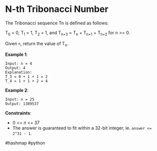 # N-th Tribonacci Number

The Tribonacci sequence Tn is defined as follows: 

T<sub>0</sub> = 0, T<sub>1</sub> = 1, T<sub>2</sub> = 1, and T<sub>n+3</sub> = T<sub>n</sub> + T<sub>n+1</sub> + T<sub>n+2</sub> for n >= 0.

Given `n`, return the value of T<sub>n</sub>.

**Example 1**:

```
Input: n = 4
Output: 4
Explanation:
T_3 = 0 + 1 + 1 = 2
T_4 = 1 + 1 + 2 = 4
```

**Example 2**:


```
Input: n = 25
Output: 1389537
``` 

**Constraints**:

* 0 <= n <= 37
* The answer is guaranteed to fit within a 32-bit integer, ie. `answer <= 2^31 - 1`.


#hashmap #python
